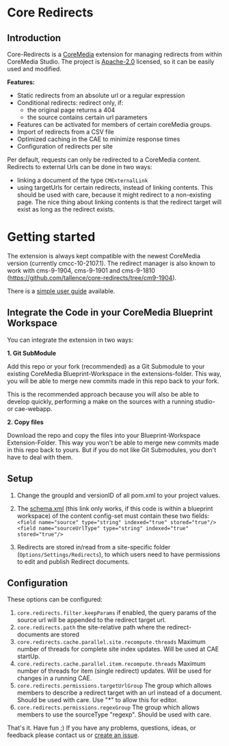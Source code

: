 Core Redirects
==============

Introduction
------------

Core-Redirects is a [CoreMedia](http://www.coremedia.com) extension for managing redirects from within CoreMedia Studio.
The project is [Apache-2.0](./LICENSE) licensed, so it can be easily used and modified.

**Features:**

- Static redirects from an absolute url or a regular expression
- Conditional redirects: redirect only, if:
  - the original page returns a 404
  - the source contains certain url parameters
- Features can be activated for members of certain coreMedia groups.
- Import of redirects from a CSV file
- Optimized caching in the CAE to minimize response times
- Configuration of redirects per site

Per default, requests can only be redirected to a CoreMedia content. Redirects to external Urls can be done in two ways:
* linking a document of the type `CMExternalLink`
* using targetUrls for certain redirects, instead of linking contents. This should be used with care, because it might redirect to a non-existing page. The nice thing about linking contents is that the redirect target will exist as long as the redirect exists.


Getting started
===============

The extension is always kept compatible with the newest CoreMedia version (currently cmcc-10-2107.1). The redirect 
manager is also known to work with cms-9-1904, cms-9-1901 and cms-9-1810 (https://github.com/tallence/core-redirects/tree/cm9-1904).

There is a [simple user guide](docs/userguide.md) available.

Integrate the Code in your CoreMedia Blueprint Workspace
--------------------------------------------------------

You can integrate the extension in two ways:

**1. Git SubModule**

Add this repo or your fork (recommended) as a Git Submodule to your existing CoreMedia Blueprint-Workspace in the
extensions-folder. This way, you will be able to merge new commits made in this repo back to your fork.

This is the recommended approach because you will also be able to develop quickly, performing a make on the sources with
a running studio- or cae-webapp.
 
**2. Copy files**

Download the repo and copy the files into your Blueprint-Workspace Extension-Folder.
This way you won't be able to merge new commits made in this repo back to yours. But if you do not like Git Submodules,
you don't have to deal with them. 


Setup
-----
1. Change the groupId and versionID of all pom.xml to your project values.

2. The [schema.xml](../../modules/search/solr-config/src/main/app/configsets/content/conf/schema.xml) (this link only
works, if this code is within a blueprint workspace) of the content config-set must contain these two fields: 
     `<field name="source" type="string" indexed="true" stored="true"/>`
     `<field name="sourceUrlType" type="string" indexed="true" stored="true"/>`

3. Redirects are stored in/read from a site-specific folder (`Options/Settings/Redirects`), to which users need to have
permissions to edit and publish Redirect documents.

Configuration
-------
These options can be configured:
1. `core.redirects.filter.keepParams` if enabled, the query params of the source url will be appended to the redirect target url.
2. `core.redirects.path` the site-relative path where the redirect-documents are stored
3. `core.redirects.cache.parallel.site.recompute.threads` Maximum number of threads for complete site index updates. Will be used at CAE startUp.
4. `core.redirects.cache.parallel.item.recompute.threads` Maximum number of threads for item (single redirect) updates. Will be used for changes in a running CAE.
5. `core.redirects.permissions.targetUrlGroup` The group which allows members to describe a redirect target with an url instead of a document. Should be used with care. Use "*" to allow this for editor.
6. `core.redirects.permissions.regexGroup` The group which allows members to use the sourceType "regexp". Should be used with care.

That's it. Have fun ;) If you have any problems, questions, ideas, or feedback please contact us or
[create an issue](https://github.com/tallence/core-redirects/issues). 
